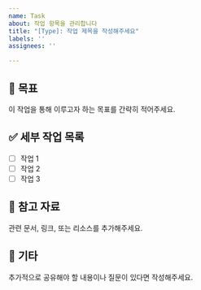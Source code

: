 ```yaml
---
name: Task
about: 작업 항목을 관리합니다
title: "[Type]: 작업 제목을 작성해주세요"
labels: ''
assignees: ''

---
```


## 🚀 목표
이 작업을 통해 이루고자 하는 목표를 간략히 적어주세요.

## ✅ 세부 작업 목록
- [ ] 작업 1
- [ ] 작업 2
- [ ] 작업 3

## 🔗 참고 자료
관련 문서, 링크, 또는 리소스를 추가해주세요.

## 💬 기타
추가적으로 공유해야 할 내용이나 질문이 있다면 작성해주세요.
